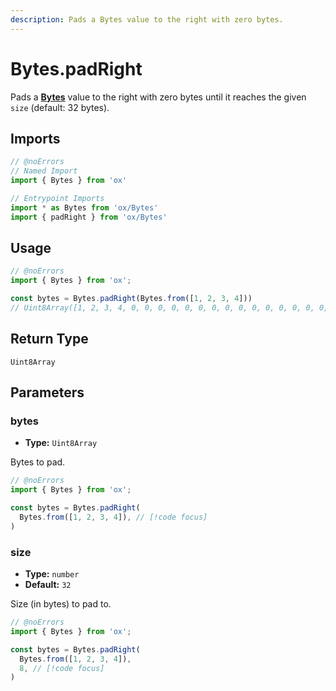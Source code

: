 ```yaml
---
description: Pads a Bytes value to the right with zero bytes.
---
```


# Bytes.padRight

Pads a **[Bytes](/api/bytes)** value to the right with zero bytes until it reaches the given `size` (default: 32 bytes).

## Imports

```ts twoslash
// @noErrors
// Named Import 
import { Bytes } from 'ox'

// Entrypoint Imports
import * as Bytes from 'ox/Bytes'
import { padRight } from 'ox/Bytes'
```

## Usage

```ts twoslash
// @noErrors
import { Bytes } from 'ox';

const bytes = Bytes.padRight(Bytes.from([1, 2, 3, 4]))
// Uint8Array([1, 2, 3, 4, 0, 0, 0, 0, 0, 0, 0, 0, 0, 0, 0, 0, 0, 0, 0, 0, 0, 0, 0, 0, 0, 0, 0, 0, 0, 0, 0, 0, 0, 0, 0, 0])
```

## Return Type

`Uint8Array`

## Parameters

### bytes

- **Type:** `Uint8Array`

Bytes to pad.

```ts twoslash
// @noErrors
import { Bytes } from 'ox';

const bytes = Bytes.padRight(
  Bytes.from([1, 2, 3, 4]), // [!code focus]
)
```

### size

- **Type:** `number`
- **Default:** `32`

Size (in bytes) to pad to.

```ts twoslash
// @noErrors
import { Bytes } from 'ox';

const bytes = Bytes.padRight(
  Bytes.from([1, 2, 3, 4]),
  8, // [!code focus]
)
```
